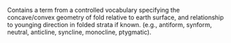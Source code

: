 Contains a term from a controlled vocabulary specifying the concave/convex geometry of fold relative to earth surface, and relationship to younging direction in folded strata if known. (e.g., antiform, synform, neutral, anticline, syncline, monocline, ptygmatic).
